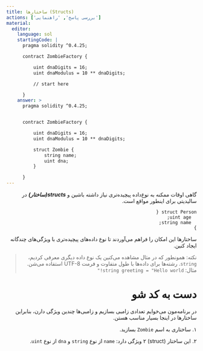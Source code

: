 ```yaml
---
title: ساختارها (Structs)
actions: ['بررسی پاسخ', 'راهنمایی']
material:
  editor:
    language: sol
    startingCode: |
      pragma solidity ^0.4.25;

      contract ZombieFactory {

          uint dnaDigits = 16;
          uint dnaModulus = 10 ** dnaDigits;

          // start here

      }
    answer: >
      pragma solidity ^0.4.25;


      contract ZombieFactory {

          uint dnaDigits = 16;
          uint dnaModulus = 10 ** dnaDigits;

          struct Zombie {
              string name;
              uint dna;
          }

      }
---
```


<div dir="rtl">

گاهی اوقات ممکنه به نوع‌داده پیچیده‌تری نیاز داشته باشین و **_structs(ساختار)_** در سالیدیتی برای اینطور مواقع است.

```
struct Person {
  uint age;
  string name;
}

```


ساختارها این امکان را فراهم می‌آوردند تا نوع داده‌های پیچیده‌تری با ویژگی‌های چندگانه ایجاد کنین.

> نکته: همونطور که در مثال مشاهده می‌کنین یک نوع داده دیگری معرفی کردیم، `string`. رشته‌ها برای داده‌ها با طول متفاوت و فرمت UTF-8 استفاده می‌شن. مثال: `string greeting = "Hello world!"`

# دست به کد شو

در برنامه‌مون می‌خوایم تعدادی زامبی بسازیم و زامبی‌ها چندین ویژگی دارن، بنابراین ساختارها در اینجا بسیار مناسب هستن.

۱. ساختاری به اسم `Zombie` بسازید.

۲. این ساختار (struct) ۲ ویژگی دارد: `name` از نوع `string` و `dna` از نوع `uint`.

</div>
